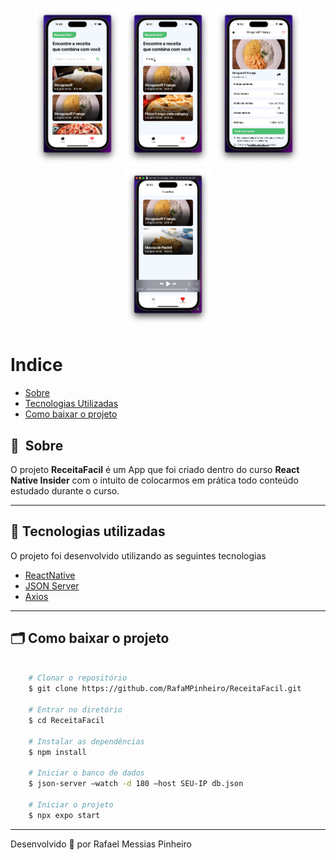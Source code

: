 <h1 align="center">
    <img height="250" src="./assets/image-1.png">
    <img height="250" src="./assets/image-2.png">
    <img height="250" src="./assets/image-3.png">
    <img height="250" src="./assets/image-4.png">
</h1>

# Indice

- [Sobre](#-sobre)
- [Tecnologias Utilizadas](#-tecnologias-utilizadas)
- [Como baixar o projeto](#-como-baixar-o-projeto)

## 🔖&nbsp; Sobre

O projeto **ReceitaFacil** é um App que foi criado dentro do curso **React Native Insider** com o intuito de colocarmos em prática todo conteúdo estudado durante o curso.

---

## 🚀 Tecnologias utilizadas

O projeto foi desenvolvido utilizando as seguintes tecnologias

- [ReactNative](https://reactnative.dev/)
- [JSON Server](https://github.com/typicode/json-server)
- [Axios](https://github.com/axios/axios)

---

## 🗂 Como baixar o projeto

```bash

    # Clonar o repositório
    $ git clone https://github.com/RafaMPinheiro/ReceitaFacil.git

    # Entrar no diretório
    $ cd ReceitaFacil

    # Instalar as dependências
    $ npm install

    # Iniciar o banco de dados
    $ json-server –watch -d 180 –host SEU-IP db.json

    # Iniciar o projeto
    $ npx expo start
```

---

Desenvolvido 💜 por Rafael Messias Pinheiro
